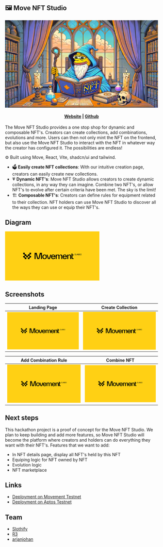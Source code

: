 ## 🖼️ Move NFT Studio

<h4 align="center">
  <img src="public/hero.webp" alt="Logo" />
  <br>
  <br>
  <a href="https://gmove-nft.netlify.app/">Website</a> |
  <a href="https://github.com/gmove-hackers/move-nft-studio">Github</a>
</h4>

The Move NFT Studio provides a one stop shop for dynamic and composable NFT's. Creators can create collections, add combinations, evolutions and more. Users can then not only mint the NFT on the frontend, but also use the Move NFT Studio to interact with the NFT in whatever way the creator has configured it. The possibilities are endless!

⚙️ Built using Move, React, Vite, shadcn/ui and tailwind.

- 🗳️ **Easily create NFT collections**: With our intuitive creation page, creators can easily create new collections.
- 💗 **Dynamic NFT's**: Move NFT Studio allows creators to create dynamic collections, in any way they can imagine. Combine two NFT's, or allow NFT's to evolve after certain criteria have been met. The sky is the limit!
- 🏗️ **Composable NFT's**: Creators can define rules for equipment related to their collection. NFT holders can use Move NFT Studio to discover all the ways they can use or equip their NFT's.


## Diagram

![diagram](public/screenshots/placeholder.png)

## Screenshots

| Landing Page                   | Create Collection              |
| ------------------------------ | ---------------------------- |
| ![Screenshot](public/screenshots/placeholder.png) | ![Screenshot](public/screenshots/placeholder.png) |

| Add Combination Rule              | Combine NFT                  |
| ------------------------------- | -------------------------------- |
| ![Screenshot](public/screenshots/placeholder.png) | ![Screenshot](public/screenshots/placeholder.png) |

## Next steps
This hackathon project is a proof of concept for the Move NFT Studio. We plan to keep building and add more features, so Move NFT Studio will become the platform where creators and holders can do everything they want with their NFT's. Features that we want to add:
- In NFT details page, display all NFT's held by this NFT
- Equiping logic for NFT owned by NFT
- Evolution logic
- NFT marketplace

## Links
- [Deployment on Movement Testnet](https://explorer.movementnetwork.xyz/account/0xdef8a64cc21403856be63f9f9a14de737d7b7ba601afd5c63227fcb32859217b/modules/code/launchpad?network=testnet)
- [Deployment on Aptos Testnet](https://explorer.aptoslabs.com/account/0xb31855a6b9b90cb6663e9facf1b6a7b0a6be3181229c03a57f44b4422a86b0a0/modules/code/launchpad?network=testnet)

## Team 
- [Slothify](https://x.com/zkSlothify)
- [R3](https://x.com/987654_21)
- [arjanjohan](https://x.com/arjanjohan)
